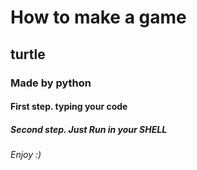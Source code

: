 # How to make a game
## turtle
### Made by python
#### First step. typing your code
##### Second step. Just Run in your SHELL
###### Enjoy :)
